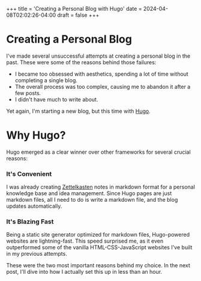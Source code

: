 +++
title = 'Creating a Personal Blog with Hugo'
date = 2024-04-08T02:02:26-04:00
draft = false
+++

# Creating a Personal Blog
I've made several unsuccessful attempts at creating a personal blog in the past. These were some of the reasons behind those failures:

- I became too obsessed with aesthetics, spending a lot of time without completing a single blog.
- The overall process was too complex, causing me to abandon it after a few posts.
- I didn't have much to write about.

Yet again, I'm starting a new blog, but this time with [Hugo](https://gohugo.io).

# Why Hugo?
Hugo emerged as a clear winner over other frameworks for several crucial reasons:

### It's Convenient
I was already creating [Zettelkasten](https://en.wikipedia.org/wiki/Zettelkasten) notes in markdown format for a personal knowledge base and idea management. Since Hugo pages are just markdown files, all I need to do is write a markdown file, and the blog updates automatically.

### It's Blazing Fast
Being a static site generator optimized for markdown files, Hugo-powered websites are lightning-fast. This speed surprised me, as it even outperformed some of the vanilla HTML-CSS-JavaScript websites I've built in my previous attempts.

These were the two most important reasons behind my choice. In the next post, I'll dive into how I actually set this up in less than an hour.
